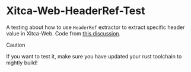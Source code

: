 # Xitca-Web-HeaderRef-Test
A testing about how to use `HeaderRef` extractor to extract specific header value in Xitca-Web. Code from [this discussion](https://github.com/HFQR/xitca-web/discussions/1223).
> [!CAUTION]
> If you want to test it, make sure you have updated your rust toolchain to nightly build!

